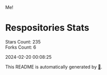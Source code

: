 Me!

# Respositories Stats
Stars Count: 235  
Forks Count: 6

2024-02-20 00:08:25  

This README is automatically generated by [🐰](https://github.com/rnitta/rnitta).
